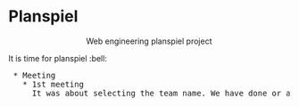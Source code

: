 # Planspiel
<p align="center">
 Web engineering planspiel project
<p>
It is time for planspiel
:bell:
<br>
  <pre>
 * Meeting 
   * 1st meeting
     It was about selecting the team name. We have done or arranged an online meeting on 25/10/2020. And, we decided that we are going to select the team name within 27/10/2020. 
    </pre>
